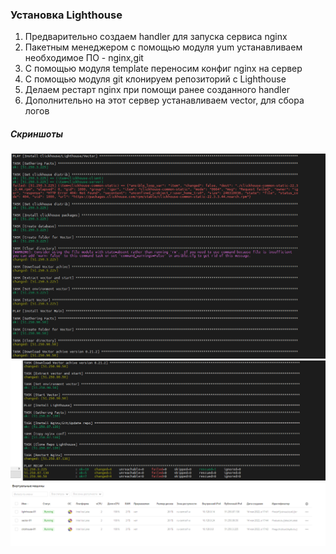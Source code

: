 ### Установка Lighthouse

1. Предварительно создаем handler для запуска сервиса nginx  
2. Пакетным менеджером с помощью модуля yum устанавливаем необходимое ПО - nginx,git  
3. C помощью модуля template переносим конфиг nginx на сервер
4. С помощью модуля git клонируем репозиторий с Lighthouse  
5. Делаем рестарт nginx при помощи ранее созданного handler  
6. Дополнительно на этот сервер устанавливаем vector, для сбора логов   

##### Скриншоты  


![1](https://github.com/skYth1an/Ansible_1lesson/blob/0592a81564da3f7387d8b5c078a81651e9499df6/images/1.PNG "1")
![2](https://github.com/skYth1an/Ansible_1lesson/blob/0592a81564da3f7387d8b5c078a81651e9499df6/images/2.PNG "2")
![3](https://github.com/skYth1an/Ansible_1lesson/blob/0592a81564da3f7387d8b5c078a81651e9499df6/images/3.PNG "3")